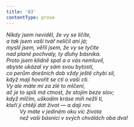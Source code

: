 ```yaml
---
title: '83'
contentType: prose
---
```


_Nikdy jsem neviděl, že vy se líčíte,  
a tak jsem vaši tvář nelíčil ani já;  
myslil jsem, věřil jsem, že vy se tyčíte  
nad plané pochvaly, ty dluhy básníka.  
Proto jsem klidně spal a o vás nemluvil,  
abyste ukázal vy sám svou bytostí,  
co perům dnešních dob vždy ještě chybí sil,  
když mají hovořit se ctí o vaší cti.  
Vy ale máte mi za zlé to mlčení,  
ač je to spíš má ctnost, že stojím beze slov;  
když mlčím, uškodím kráse míň nežli ti,  
kteří jí chtějí dát život — a dají rov.  
         Vy máte v jediném oku víc života  
         než vaši básníci v svých chválách oba dva!_
